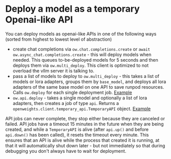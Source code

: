 # Deploy a model as a temporary Openai-like API

You can deploy models as openai-like APIs in one of the following ways (sorted from highest to lowest level of abstraction)
- create chat completions via `ow.chat.completions.create` or `await ow.async_chat.completions.create` - this will deploy models when needed. This queues to-be-deployed models for 5 seconds and then deploys them via `ow.multi_deploy`. This client is optimized to not overload the vllm server it is talking to.
- pass a list of models to deploy to `ow.multi_deploy` - this takes a list of models or lora adapters, groups them by `base_model`, and deploys all lora adapters of the same base model on one API to save runpod resources. Calls `ow.deploy` for each single deployment job. [Example](gradio_ui.py)
- `ow.api.deploy` - takes a single model and optionally a list of lora adapters, then creates a job of type `api`. Returns a `openweights.client.temporary_api.TemporaryAPI` object. [Example](../example/gradio_ui_with_temporary_api.py)

API jobs can never complete, they stop either because they are canceled or failed. API jobs have a timeout 15 minutes in the future when they are being created, and while a `TemporaryAPI` is alive (after `api.up()` and before `api.down()` has been called), it resets the timeout every minute. This ensures that an API is alive while the process that created it is running, at that it will automatically shut down later - but not immediately so that during debugging you don't always have to wait for deployment.
